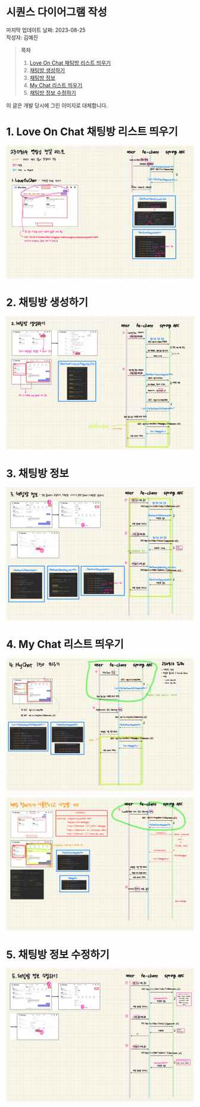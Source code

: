 # 시퀀스 다이어그램 작성

마지막 업데이트 날짜: 2023-08-25 <br>
작성자: 김예진

> **목차**
>
> 1. [Love On Chat 채팅방 리스트 띄우기](#1-love-on-chat-채팅방-리스트-띄우기)
> 2. [채팅방 생성하기](#2-채팅방-생성하기)
> 3. [채팅방 정보](#3-채팅방-정보)
> 4. [My Chat 리스트 띄우기](#4-my-chat-리스트-띄우기)
> 5. [채팅방 정보 수정하기](#5-채팅방-정보-수정하기)

이 글은 개발 당시에 그린 이미지로 대체합니다.

# 1. Love On Chat 채팅방 리스트 띄우기

![](images/chatting08.jpg)

# 2. 채팅방 생성하기

![](images/chatting09.jpg)

# 3. 채팅방 정보

![](images/chatting10.jpg)

# 4. My Chat 리스트 띄우기

![](images/chatting11.jpg)

![](images/chatting12.jpg)

# 5. 채팅방 정보 수정하기

![](images/chatting13.jpg)
